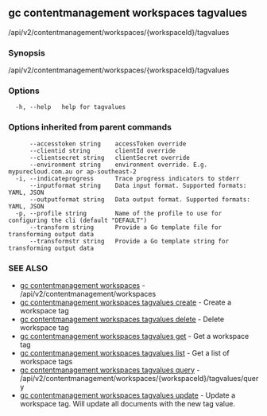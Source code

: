 ## gc contentmanagement workspaces tagvalues

/api/v2/contentmanagement/workspaces/{workspaceId}/tagvalues

### Synopsis

/api/v2/contentmanagement/workspaces/{workspaceId}/tagvalues

### Options

```
  -h, --help   help for tagvalues
```

### Options inherited from parent commands

```
      --accesstoken string    accessToken override
      --clientid string       clientId override
      --clientsecret string   clientSecret override
      --environment string    environment override. E.g. mypurecloud.com.au or ap-southeast-2
  -i, --indicateprogress      Trace progress indicators to stderr
      --inputformat string    Data input format. Supported formats: YAML, JSON
      --outputformat string   Data output format. Supported formats: YAML, JSON
  -p, --profile string        Name of the profile to use for configuring the cli (default "DEFAULT")
      --transform string      Provide a Go template file for transforming output data
      --transformstr string   Provide a Go template string for transforming output data
```

### SEE ALSO

* [gc contentmanagement workspaces](gc_contentmanagement_workspaces.html)	 - /api/v2/contentmanagement/workspaces
* [gc contentmanagement workspaces tagvalues create](gc_contentmanagement_workspaces_tagvalues_create.html)	 - Create a workspace tag
* [gc contentmanagement workspaces tagvalues delete](gc_contentmanagement_workspaces_tagvalues_delete.html)	 - Delete workspace tag
* [gc contentmanagement workspaces tagvalues get](gc_contentmanagement_workspaces_tagvalues_get.html)	 - Get a workspace tag
* [gc contentmanagement workspaces tagvalues list](gc_contentmanagement_workspaces_tagvalues_list.html)	 - Get a list of workspace tags
* [gc contentmanagement workspaces tagvalues query](gc_contentmanagement_workspaces_tagvalues_query.html)	 - /api/v2/contentmanagement/workspaces/{workspaceId}/tagvalues/query
* [gc contentmanagement workspaces tagvalues update](gc_contentmanagement_workspaces_tagvalues_update.html)	 - Update a workspace tag. Will update all documents with the new tag value.


